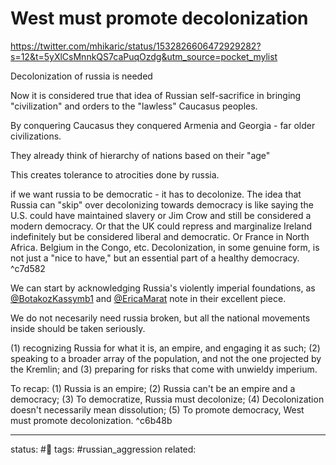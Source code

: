 # West must promote decolonization
https://twitter.com/mhikaric/status/1532826606472929282?s=12&t=5yXlCsMnnkQS7caPuqOzdg&utm_source=pocket_mylist

Decolonization of russia is needed

Now it is considered true that
idea of Russian self-sacrifice in bringing "civilization" and orders to the "lawless" Caucasus peoples.

By conquering Caucasus they conquered Armenia and Georgia - far older civilizations.

They already think of hierarchy of nations based on their "age"

This creates tolerance to atrocities done by russia.

if we want russia to be democratic - it has to decolonize. 
The idea that Russia can "skip" over decolonizing towards democracy is like saying the U.S. could have maintained slavery or Jim Crow and still be considered a modern democracy. Or that the UK could repress and marginalize Ireland indefinitely but be considered liberal and democratic. Or France in North Africa. Belgium in the Congo, etc. Decolonization, in some genuine form, is not just a "nice to have," but an essential part of a healthy democracy. ^c7d582

We can start by acknowledging Russia's violently imperial foundations, as [@BotakozKassymb1](https://twitter.com/BotakozKassymb1)
and [@EricaMarat](https://twitter.com/EricaMarat)
note in their excellent piece.

We do not necesarily need russia broken, but all the national movements inside should be taken seriously.

(1) recognizing Russia for what it is, an empire, and engaging it as such; 
(2) speaking to a broader array of the population, and not the one projected by the Kremlin; and
(3) preparing for risks that come with unwieldy imperium.

To recap:
(1) Russia is an empire; 
(2) Russia can't be an empire and a democracy;
(3) To democratize, Russia must decolonize; 
(4) Decolonization doesn't necessarily mean dissolution; 
(5) To promote democracy, West must promote decolonization. ^c6b48b

---
status: #🌱
tags: #russian_aggression 
related: 